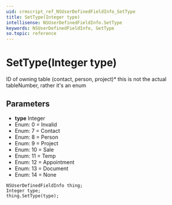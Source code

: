 ```yaml
---
uid: crmscript_ref_NSUserDefinedFieldInfo_SetType
title: SetType(Integer type)
intellisense: NSUserDefinedFieldInfo.SetType
keywords: NSUserDefinedFieldInfo, GetType
so.topic: reference
---
```


# SetType(Integer type)

ID of owning table (contact, person, project)* this is not the actual tableNumber, rather it's an enum

## Parameters

* **type** Integer
* Enum: 0 = Invalid
* Enum: 7 = Contact
* Enum: 8 = Person
* Enum: 9 = Project
* Enum: 10 = Sale
* Enum: 11 = Temp
* Enum: 12 = Appointment
* Enum: 13 = Document
* Enum: 14 = None

```crmscript
NSUserDefinedFieldInfo thing;
Integer type;
thing.SetType(type);
```

